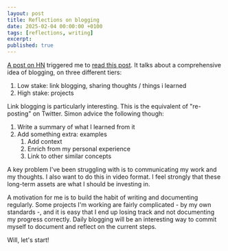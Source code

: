 ```yaml
---
layout: post
title: Reflections on blogging
date: 2025-02-04 00:00:00 +0100
tags: [reflections, writing]
excerpt: 
published: true
---
```


[A post on HN](https://news.ycombinator.com/item?id=42933383) triggered me to [read this post][link-id]. It talks about a comprehensive idea of blogging, on three different tiers:
1. Low stake: link blogging, sharing thoughts / things i learned
2. High stake: projects

Link blogging is particularly interesting. This is the equivalent of "re-posting" on Twitter. Simon advice the following though:
1. Write a summary of what I learned from it
2. Add something extra: examples
   1. Add context
   2. Enrich from my personal experience
   3. Link to other similar concepts

A key problem I've been struggling with is to communicating my work and my thoughts. I also want to do this in video format. I feel strongly that these long-term assets are what I should be investing in.

A motivation for me is to build the habit of writing and documenting regularly. Some projects I'm working are fairly complicated - by my own standards -, and it is easy that I end up losing track and not documenting my progress correctly. Daily blogging will be an interesting way to commit myself to document and reflect on the current steps.

Will, let's start!


[link-id]: https://simonwillison.net/2024/Dec/22/link-blog/